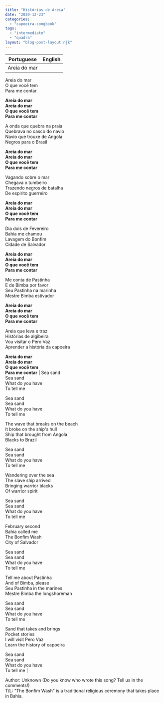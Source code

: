 ```yaml
---
title: "Histórias de Areia"
date: "2020-12-23"
categories: 
  - "capoeira-songbook"
tags: 
  - "intermediate"
  - "quadra"
layout: "blog-post-layout.njk"
---
```


| Portuguese | English |
| --- | --- |
| Areia do mar  
Areia do mar  
O que você tem  
Para me contar  
  
**Areia do mar  
Areia do mar  
O que você tem  
Para me contar**  
  
A onda que quebra na praia  
Quebrava no casco do navio  
Navio que trouxe de Angola  
Negros para o Brasil  
  
**Areia do mar  
Areia do mar  
O que você tem  
Para me contar**  
  
Vagando sobre o mar  
Chegava o tumbeiro  
Trazendo negros de batalha  
De espirito guerreiro  
  
**Areia do mar  
Areia do mar  
O que você tem  
Para me contar**  
  
Dia dois de Fevereiro  
Bahia me chamou  
Lavagem do Bonfim  
Cidade de Salvador  
  
**Areia do mar  
Areia do mar  
O que você tem  
Para me contar**  
  
Me conta de Pastinha  
E de Bimba por favor  
Seu Pastinha na marinha  
Mestre Bimba estivador  
  
**Areia do mar  
Areia do mar  
O que você tem  
Para me contar**  
  
Areia que leva e traz  
Histórias de algibeira  
Vou visitar o Pero Vaz  
Aprender a história da capoeira  
  
**Areia do mar  
Areia do mar  
O que você tem  
Para me contar** | Sea sand  
Sea sand  
What do you have  
To tell me  
  
Sea sand  
Sea sand  
What do you have  
To tell me  
  
The wave that breaks on the beach  
It broke on the ship's hull  
Ship that brought from Angola  
Blacks to Brazil  
  
Sea sand  
Sea sand  
What do you have  
To tell me  
  
Wandering over the sea  
The slave ship arrived  
Bringing warrior blacks  
Of warrior spirit  
  
Sea sand  
Sea sand  
What do you have  
To tell me  
  
February second  
Bahia called me  
The Bonfim Wash  
City of Salvador  
  
Sea sand  
Sea sand  
What do you have  
To tell me  
  
Tell me about Pastinha  
And of Bimba, please  
Seu Pastinha in the marines  
Mestre Bimba the longshoreman  
  
Sea sand  
Sea sand  
What do you have  
To tell me  
  
Sand that takes and brings  
Pocket stories  
I will visit Pero Vaz  
Learn the history of capoeira  
  
Sea sand  
Sea sand  
What do you have  
To tell me |

<figcaption>

Author: Unknown (Do you know who wrote this song? Tell us in the comments!)  
T/L: "The Bonfim Wash" is a traditional religious ceremony that takes place in Bahia.

</figcaption>
